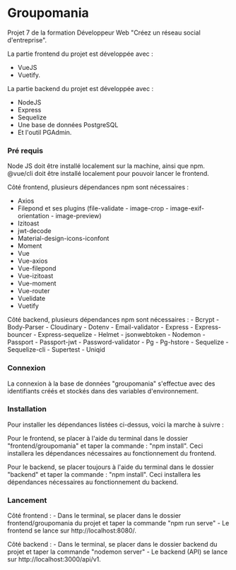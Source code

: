 # Groupomania #

Projet 7 de la formation Développeur Web "Créez un réseau social d'entreprise".

La partie frontend du projet est développée avec : 
- VueJS 
- Vuetify.

La partie backend du projet est développée avec :
- NodeJS
- Express
- Sequelize 
- Une base de données PostgreSQL 
- Et l'outil PGAdmin.

### Pré requis ###

Node JS doit être installé localement sur la machine, ainsi que npm.
@vue/cli doit être installé localement pour pouvoir lancer le frontend.

Côté frontend, plusieurs dépendances npm sont nécessaires : 
- Axios
- Filepond et ses plugins (file-validate - image-crop - image-exif-orientation - image-preview)
- Izitoast
- jwt-decode
- Material-design-icons-iconfont
- Moment
- Vue
- Vue-axios
- Vue-filepond
- Vue-izitoast
- Vue-moment
- Vue-router
- Vuelidate
- Vuetify

Côté backend, plusieurs dépendances npm sont nécessaires : 
    - Bcrypt
    - Body-Parser
    - Cloudinary
    - Dotenv
    - Email-validator
    - Express
    - Express-bouncer
    - Express-sequelize
    - Helmet
    - jsonwebtoken
    - Nodemon
    - Passport
    - Passport-jwt
    - Password-validator
    - Pg
    - Pg-hstore
    - Sequelize
    - Sequelize-cli
    - Supertest
    - Uniqid

### Connexion ###
La connexion à la base de données "groupomania" s'effectue avec des identifiants créés et stockés dans des variables d'environnement.

### Installation ###
Pour installer les dépendances listées ci-dessus, voici la marche à suivre : 

Pour le frontend, se placer à l'aide du terminal dans le dossier "frontend/groupomania" et taper la commande : "npm install".
Ceci installera les dépendances nécessaires au fonctionnement du frontend.

Pour le backend, se placer toujours à l'aide du terminal dans le dossier "backend" et taper la commande : "npm install".
Ceci installera les dépendances nécessaires au fonctionnement du backend.

### Lancement ###

Côté frontend : 
    - Dans le terminal, se placer dans le dossier frontend/groupomania du projet et taper la commande "npm run serve"
    - Le frontend se lance sur http://localhost:8080/.

Côté backend : 
    - Dans le terminal, se placer dans le dossier backend du projet et taper la commande "nodemon server"
    - Le backend (API) se lance sur http://localhost:3000/api/v1.

